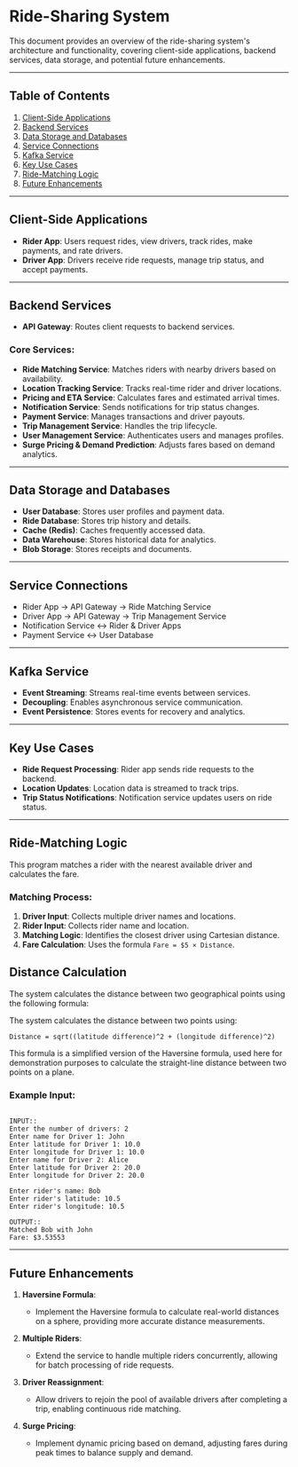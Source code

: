 # Ride-Sharing System

This document provides an overview of the ride-sharing system's architecture and functionality, covering client-side applications, backend services, data storage, and potential future enhancements.

---

## Table of Contents
1. [Client-Side Applications](#client-side-applications)
2. [Backend Services](#backend-services)
3. [Data Storage and Databases](#data-storage-and-databases)
4. [Service Connections](#service-connections)
5. [Kafka Service](#kafka-service)
6. [Key Use Cases](#key-use-cases)
7. [Ride-Matching Logic](#ride-matching-logic)
8. [Future Enhancements](#future-enhancements)

---

## Client-Side Applications

- **Rider App**: Users request rides, view drivers, track rides, make payments, and rate drivers.  
- **Driver App**: Drivers receive ride requests, manage trip status, and accept payments.

---

## Backend Services

- **API Gateway**: Routes client requests to backend services.

### Core Services:
- **Ride Matching Service**: Matches riders with nearby drivers based on availability.  
- **Location Tracking Service**: Tracks real-time rider and driver locations.  
- **Pricing and ETA Service**: Calculates fares and estimated arrival times.  
- **Notification Service**: Sends notifications for trip status changes.  
- **Payment Service**: Manages transactions and driver payouts.  
- **Trip Management Service**: Handles the trip lifecycle.  
- **User Management Service**: Authenticates users and manages profiles.  
- **Surge Pricing & Demand Prediction**: Adjusts fares based on demand analytics.

---

## Data Storage and Databases

- **User Database**: Stores user profiles and payment data.  
- **Ride Database**: Stores trip history and details.  
- **Cache (Redis)**: Caches frequently accessed data.  
- **Data Warehouse**: Stores historical data for analytics.  
- **Blob Storage**: Stores receipts and documents.

---

## Service Connections

- Rider App → API Gateway → Ride Matching Service  
- Driver App → API Gateway → Trip Management Service  
- Notification Service ↔ Rider & Driver Apps  
- Payment Service ↔ User Database  

---

## Kafka Service

- **Event Streaming**: Streams real-time events between services.  
- **Decoupling**: Enables asynchronous service communication.  
- **Event Persistence**: Stores events for recovery and analytics.

---

## Key Use Cases

- **Ride Request Processing**: Rider app sends ride requests to the backend.  
- **Location Updates**: Location data is streamed to track trips.  
- **Trip Status Notifications**: Notification service updates users on ride status.  

---

## Ride-Matching Logic

This program matches a rider with the nearest available driver and calculates the fare.

### Matching Process:

1. **Driver Input**: Collects multiple driver names and locations.  
2. **Rider Input**: Collects rider name and location.  
3. **Matching Logic**: Identifies the closest driver using Cartesian distance.  
4. **Fare Calculation**: Uses the formula `Fare = $5 × Distance`.


## Distance Calculation

The system calculates the distance between two geographical points using the following formula:

The system calculates the distance between two points using:  

```
Distance = sqrt((latitude difference)^2 + (longitude difference)^2)

```

This formula is a simplified version of the Haversine formula, used here for demonstration purposes to calculate the straight-line distance between two points on a plane.


### Example Input:

```text

INPUT::
Enter the number of drivers: 2
Enter name for Driver 1: John
Enter latitude for Driver 1: 10.0
Enter longitude for Driver 1: 10.0
Enter name for Driver 2: Alice
Enter latitude for Driver 2: 20.0
Enter longitude for Driver 2: 20.0

Enter rider's name: Bob
Enter rider's latitude: 10.5
Enter rider's longitude: 10.5

OUTPUT::
Matched Bob with John
Fare: $3.53553

```

---

## Future Enhancements

1. **Haversine Formula**: 
   - Implement the Haversine formula to calculate real-world distances on a sphere, providing more accurate distance measurements.

2. **Multiple Riders**:
   - Extend the service to handle multiple riders concurrently, allowing for batch processing of ride requests.

3. **Driver Reassignment**:
   - Allow drivers to rejoin the pool of available drivers after completing a trip, enabling continuous ride matching.

4. **Surge Pricing**:
   - Implement dynamic pricing based on demand, adjusting fares during peak times to balance supply and demand.
